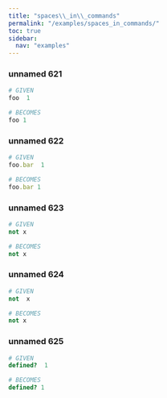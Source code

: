 ```yaml
---
title: "spaces\\_in\\_commands"
permalink: "/examples/spaces_in_commands/"
toc: true
sidebar:
  nav: "examples"
---
```


### unnamed 621
```ruby
# GIVEN
foo  1
```
```ruby
# BECOMES
foo 1
```
### unnamed 622
```ruby
# GIVEN
foo.bar  1
```
```ruby
# BECOMES
foo.bar 1
```
### unnamed 623
```ruby
# GIVEN
not x
```
```ruby
# BECOMES
not x
```
### unnamed 624
```ruby
# GIVEN
not  x
```
```ruby
# BECOMES
not x
```
### unnamed 625
```ruby
# GIVEN
defined?  1
```
```ruby
# BECOMES
defined? 1
```
